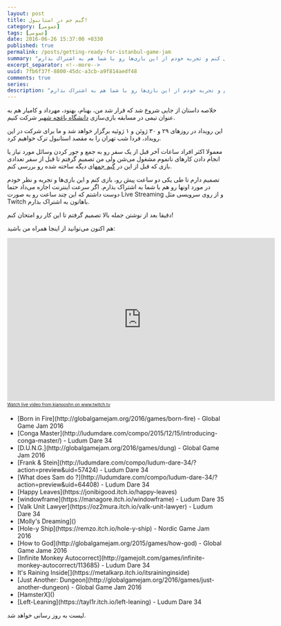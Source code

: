 ```yaml
---
layout: post
title: گیم جم در استانبول!
category: [عمومی]
tags: [عمومی]
date: 2016-06-26 15:37:00 +0330
published: true
permalink: /posts/getting-ready-for-istanbul-game-jam
summary: "نزدیک به دو روز به رویداد بازی‌سازی دانشگاه باغچه شهیر باقیست و من قصد دارم تا قبل از شروع این رویداد، تعدادی از بازی‌های ساخته شده در گیم جم‌های دیگه رو بررسی کنم و تجربه خودم از این بازی‌ها رو با شما هم به اشتراک بذارم."
excerpt_separator: <!--more--> 
uuid: 7fb6f37f-8800-45dc-a3cb-a9f814aedf48
comments: true
series: 
description: "نزدیک به دو روز به رویداد بازی‌سازی دانشگاه باغچه شهیر باقیست و من قصد دارم تا قبل از شروع این رویداد، تعدادی از بازی‌های ساخته شده در گیم جم‌های دیگه رو بررسی کنم و تجربه خودم از این بازی‌ها رو با شما هم به اشتراک بذارم."
---
```

خلاصه داستان از جایی شروع شد که قرار شد من، بهنام، بهنود، مهرداد و کامیار هم به عنوان تیمی در مسابقه بازی‌سازی [دانشگاه باغچه شهیر](http://www.bahcesehir.edu.tr) شرکت کنیم.

این رویداد در روزهای ۲۹ و ۳۰ ژوئن و ۱ ژوئیه برگزار خواهد شد و ما برای شرکت در این رویداد، فردا شب تهران را به مقصد استانبول ترک خواهیم کرد.

معمولا اکثر افراد ساعات آخر قبل از یک سفر رو به جمع و جور کردن وسائل مورد نیاز یا انجام دادن کارهای ناتموم مشغول می‌شن ولی من تصمیم گرفتم تا قبل از سفر تعدادی بازی که قبل از این در [گیم جم](https://en.wikipedia.org/wiki/Game_jam)های دیگه ساخته شده رو بررسی کنم.

تصمیم دارم تا طی یکی دو ساعت پیش رو، بازی کنم و این بازی‌ها و تجربه و نظر خودم در مورد اونها رو هم با شما به اشتراک بذارم. اگر سرعت اینترنت اجازه می‌داد حتما دوست داشتم که این چند ساعت رو به صورت Live Streaming و از روی سرویسی مثل Twitch باهاتون به اشتراک بذارم.

دقیقا بعد از نوشتن جمله بالا تصمیم گرفتم تا این کار رو امتحان کنم!

هم اکنون می‌توانید از اینجا همراه من باشید:
<iframe src="https://player.twitch.tv/?channel=kianooshn" frameborder="0" scrolling="no" height="378" width="620"></iframe><a href="https://www.twitch.tv/kianooshn?tt_medium=live_embed&tt_content=text_link" style="padding:2px 0px 4px; display:block; width:345px; font-weight:normal; font-size:10px;text-decoration:underline;">Watch live video from kianooshn on www.twitch.tv</a>

<div class="ltr-direction">
<ul class="top-level-list list-style-type-disc">
  <li class="margin-bottom-16px">[Born in Fire](http://globalgamejam.org/2016/games/born-fire) - Global Game Jam 2016</li>
  <li class="margin-bottom-16px">[Conga Master](http://ludumdare.com/compo/2015/12/15/introducing-conga-master/) - Ludum Dare 34</li>
  <li class="margin-bottom-16px">[D.U.N.G.](http://globalgamejam.org/2016/games/dung) -  Global Game Jam 2016</li>
  <li class="margin-bottom-16px">[Frank & Stein](http://ludumdare.com/compo/ludum-dare-34/?action=preview&uid=57424) - Ludum Dare 34</li>
  <li class="margin-bottom-16px">[What does Sam do ?](http://ludumdare.com/compo/ludum-dare-34/?action=preview&uid=64408) - Ludum Dare 34
  <li class="margin-bottom-16px">[Happy Leaves](https://jonibigood.itch.io/happy-leaves)</li>
  <li class="margin-bottom-16px">[windowframe](https://managore.itch.io/windowframe) - Ludum Dare 35</li>
  <li class="margin-bottom-16px">[Valk Unit Lawyer](https://oz2mura.itch.io/valk-unit-lawyer) - Ludum Dare 34</li>
  <li class="margin-bottom-16px">[Molly's Dreaming]()</li>
  <li class="margin-bottom-16px">[Hole-y Ship](https://remzo.itch.io/hole-y-ship) - Nordic Game Jam 2016</li>
  <li class="margin-bottom-16px">[How to God](http://globalgamejam.org/2015/games/how-god) - Global Game Jame 2016</li>
  <li class="margin-bottom-16px">[Infinite Monkey Autocorrect](http://gamejolt.com/games/infinite-monkey-autocorrect/113685) - Ludum Dare 34</li>
  <li class="margin-bottom-16px">It's Raining Inside[](https://metalkarp.itch.io/itsraininginside)</li>
  <li class="margin-bottom-16px">[Just Another: Dungeon](http://globalgamejam.org/2016/games/just-another-dungeon) - Global Game Jam 2016</li>
  <li class="margin-bottom-16px">[HamsterX]()</li>
  <li class="margin-bottom-16px">[Left-Leaning](https://tayl1r.itch.io/left-leaning) - Ludum Dare 34</li>
  </ul>
  </div>
  
  لیست به روز رسانی خواهد شد.
